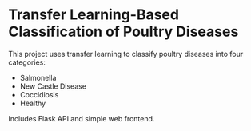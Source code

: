 # Transfer Learning-Based Classification of Poultry Diseases

This project uses transfer learning to classify poultry diseases into four categories:
- Salmonella
- New Castle Disease
- Coccidiosis
- Healthy

Includes Flask API and simple web frontend.
